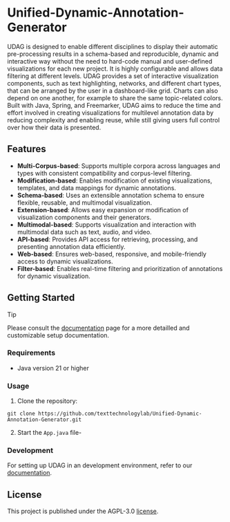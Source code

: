 # Unified-Dynamic-Annotation-Generator

UDAG is designed to enable different disciplines
to display their automatic pre-processing results
in a schema-based and reproducible,
dynamic and interactive way without the need to
hard-code manual and user-defined visualizations
for each new project. It is highly configurable and allows data
filtering at different levels. UDAG provides a set of interactive visualization components,
such as text highlighting, networks, and different
chart types, that can be arranged by the user in
a dashboard-like grid. Charts can also depend
on one another, for example to share the same
topic-related colors. Built with Java, Spring, and
Freemarker, UDAG aims to reduce the time and
effort involved in creating visualizations for multilevel annotation data by reducing complexity and
enabling reuse, while still giving users full control
over how their data is presented.

## Features

- **Multi-Corpus-based**: Supports multiple corpora across languages and types with consistent compatibility and corpus-level filtering.
- **Modification-based**: Enables modification of existing visualizations, templates, and data mappings for dynamic annotations.
- **Schema-based**: Uses an extensible annotation schema to ensure flexible, reusable, and multimodal visualization.
- **Extension-based**: Allows easy expansion or modification of visualization components and their generators.
- **Multimodal-based**: Supports visualization and interaction with multimodal data such as text, audio, and video.
- **API-based**: Provides API access for retrieving, processing, and presenting annotation data efficiently.
- **Web-based**: Ensures web-based, responsive, and mobile-friendly access to dynamic visualizations.
- **Filter-based**: Enables real-time filtering and prioritization of annotations for dynamic visualization.

## Getting Started

> [!TIP]
> Please consult the [documentation](https://texttechnologylab.github.io/Unified-Dynamic-Annotation-Generator/) page for a more detailled and customizable setup documentation.

### Requirements

- Java version 21 or higher

### Usage

1. Clone the repository:

```
git clone https://github.com/texttechnologylab/Unified-Dynamic-Annotation-Generator.git
```

2. Start the `App.java` file-

### Development

For setting up UDAG in an development environment, refer to our [documentation](https://texttechnologylab.github.io/Unified-Dynamic-Annotation-Generator/).

## License

This project is published under the AGPL-3.0 [license](/LICENSE).
